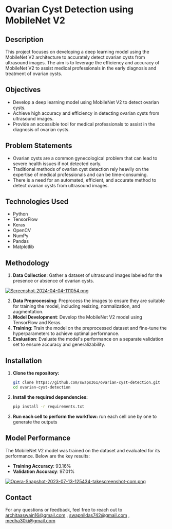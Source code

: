 # Ovarian Cyst Detection using MobileNet V2

## Description
This project focuses on developing a deep learning model using the MobileNet V2 architecture to accurately detect ovarian cysts from ultrasound images. The aim is to leverage the efficiency and accuracy of MobileNet V2 to assist medical professionals in the early diagnosis and treatment of ovarian cysts.

## Objectives
- Develop a deep learning model using MobileNet V2 to detect ovarian cysts.
- Achieve high accuracy and efficiency in detecting ovarian cysts from ultrasound images.
- Provide an accessible tool for medical professionals to assist in the diagnosis of ovarian cysts.

## Problem Statements
- Ovarian cysts are a common gynecological problem that can lead to severe health issues if not detected early.
- Traditional methods of ovarian cyst detection rely heavily on the expertise of medical professionals and can be time-consuming.
- There is a need for an automated, efficient, and accurate method to detect ovarian cysts from ultrasound images.

## Technologies Used
- Python
- TensorFlow
- Keras
- OpenCV
- NumPy
- Pandas
- Matplotlib

## Methodology
1. **Data Collection**: Gather a dataset of ultrasound images labeled for the presence or absence of ovarian cysts.

[![Screenshot-2024-04-04-111054.png](https://i.postimg.cc/v8t1zwX1/Screenshot-2024-04-04-111054.png)](https://postimg.cc/xqqTf7wY)

2. **Data Preprocessing**: Preprocess the images to ensure they are suitable for training the model, including resizing, normalization, and augmentation.
3. **Model Development**: Develop the MobileNet V2 model using TensorFlow and Keras.
4. **Training**: Train the model on the preprocessed dataset and fine-tune the hyperparameters to achieve optimal performance.
5. **Evaluation**: Evaluate the model's performance on a separate validation set to ensure accuracy and generalizability.

## Installation
1. **Clone the repository:**
    ```bash
    git clone https://github.com/swaps361/ovarian-cyst-detection.git
    cd ovarian-cyst-detection
    ```

2. **Install the required dependencies:**
    ```bash
    pip install -r requirements.txt
    ```

3. **Run each cell to perform the workflow:**
    run each cell one by one to generate the outputs


## Model Performance
The MobileNet V2 model was trained on the dataset and evaluated for its performance. Below are the key results:

- **Training Accuracy**: 93.16%
- **Validation Accuracy**: 97.01%

[![Opera-Snapshot-2023-07-13-125434-takescreenshot-com.png](https://i.postimg.cc/GtxyNHDN/Opera-Snapshot-2023-07-13-125434-takescreenshot-com.png)](https://postimg.cc/SYjRYQD7)

## Contact
For any questions or feedback, feel free to reach out to [architaaswain16@gmail.com](mailto:architaaswain16@gmail.com) , [swapnildas742@gmail.com](mailto:swapnildas742@gmail.com) , [medha30ki@gmail.com](mailto:medha30ki@gmail.com)
